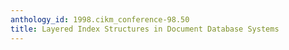 ```yaml
---
anthology_id: 1998.cikm_conference-98.50
title: Layered Index Structures in Document Database Systems
---
```


